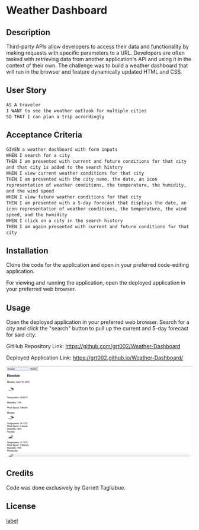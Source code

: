 # Weather Dashboard

## Description

Third-party APIs allow developers to access their data and functionality by making requests with specific parameters to a URL. Developers are often tasked with retrieving data from another application's API and using it in the context of their own. The challenge was to build a weather dashboard that will run in the browser and feature dynamically updated HTML and CSS.

## User Story

```
AS A traveler
I WANT to see the weather outlook for multiple cities
SO THAT I can plan a trip accordingly
```

## Acceptance Criteria

```
GIVEN a weather dashboard with form inputs
WHEN I search for a city
THEN I am presented with current and future conditions for that city and that city is added to the search history
WHEN I view current weather conditions for that city
THEN I am presented with the city name, the date, an icon representation of weather conditions, the temperature, the humidity, and the wind speed
WHEN I view future weather conditions for that city
THEN I am presented with a 5-day forecast that displays the date, an icon representation of weather conditions, the temperature, the wind speed, and the humidity
WHEN I click on a city in the search history
THEN I am again presented with current and future conditions for that city
```

## Installation

Clone the code for the application and open in your preferred code-editing application.

For viewing and running the application, open the deployed application in your preferred web browser.

## Usage

Open the deployed application in your preferred web browser. Search for a city and click the "search" button to pull up the current and 5-day forecast for said city.

GitHub Repository Link: https://github.com/grt002/Weather-Dashboard

Deployed Application Link: https://grt002.github.io/Weather-Dashboard/

![Screenshot of Weather Dashboard page](assets/images/Screen%20Shot%202023-04-10%20at%204.51.31%20PM.png)

## Credits

Code was done exclusively by Garrett Tagliabue.

## License

[label](LICENSE)